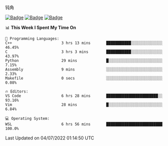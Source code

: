 钝角


[![Badge](https://cp-logo.vercel.app/leetcode-cn/_Hy3)](https://leetcode.cn/u/_hy3/)
[![Badge](https://cp-logo.vercel.app/codeforces/buhuixiedaima)](https://codeforces.com/profile/buhuixiedaima)
[![Badge](https://cp-logo.vercel.app/atcoder/Hy3)](https://atcoder.jp/users/Hy3)
<br>
<!--START_SECTION:waka-->
📊 **This Week I Spent My Time On** 

```text
💬 Programming Languages: 
C++                      3 hrs 13 mins       ███████████░░░░░░░░░░░░░░   46.45% 
C                        3 hrs 3 mins        ███████████░░░░░░░░░░░░░░   43.97% 
Python                   29 mins             █░░░░░░░░░░░░░░░░░░░░░░░░   7.15% 
Assembly                 9 mins              ░░░░░░░░░░░░░░░░░░░░░░░░░   2.33% 
Makefile                 0 secs              ░░░░░░░░░░░░░░░░░░░░░░░░░   0.08%

🔥 Editors: 
VS Code                  6 hrs 28 mins       ███████████████████████░░   93.16% 
Vim                      28 mins             █░░░░░░░░░░░░░░░░░░░░░░░░   6.84%

💻 Operating System: 
WSL                      6 hrs 56 mins       █████████████████████████   100.0%

```


 Last Updated on 04/07/2022 01:14:50 UTC
<!--END_SECTION:waka-->

